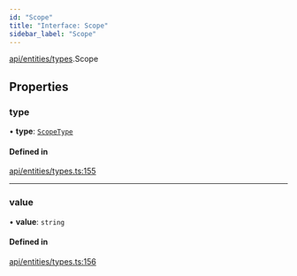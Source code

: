 ```yaml
---
id: "Scope"
title: "Interface: Scope"
sidebar_label: "Scope"
---
```


[api/entities/types](../../../../../modules/API/Entities/Types/Types.md).Scope

## Properties

### type

• **type**: [`ScopeType`](../../../../../enums/API/Entities/Types/ScopeType/ScopeType.md)

#### Defined in

[api/entities/types.ts:155](https://github.com/PolymeshAssociation/polymesh-sdk/blob/c8da9dfce/src/api/entities/types.ts#L155)

___

### value

• **value**: `string`

#### Defined in

[api/entities/types.ts:156](https://github.com/PolymeshAssociation/polymesh-sdk/blob/c8da9dfce/src/api/entities/types.ts#L156)

